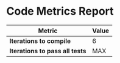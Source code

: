 # Code Metrics Report

| Metric                          | Value     |
|---------------------------------|-----------|
| **Iterations to  compile**      | 6         |
| **Iterations to pass all tests**| MAX       |

